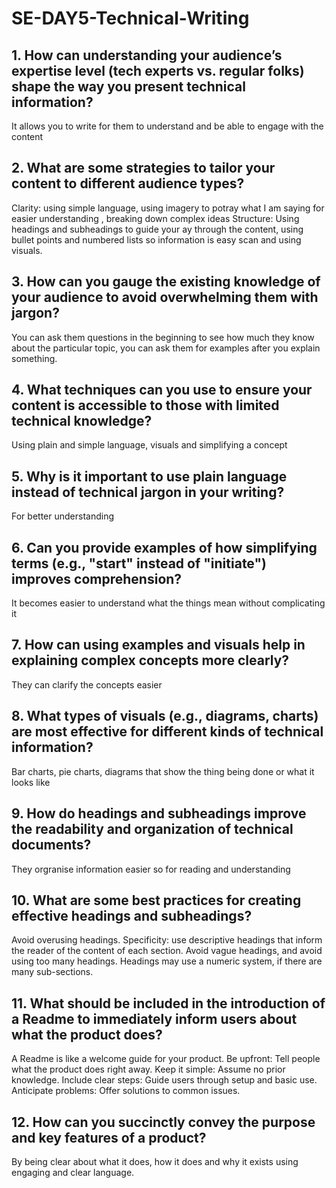 # SE-DAY5-Technical-Writing
## 1. How can understanding your audience’s expertise level (tech experts vs. regular folks) shape the way you present technical information?
It allows you to write for them to understand and be able to engage with the content
## 2. What are some strategies to tailor your content to different audience types?
Clarity: using simple language, using imagery to potray what I am saying for easier understanding , breaking down complex ideas
Structure: Using headings and subheadings to guide your ay through the content, using bullet points and numbered lists so information is easy scan and using visuals.
## 3. How can you gauge the existing knowledge of your audience to avoid overwhelming them with jargon?
You can ask them questions in the beginning to see how much they know about the particular topic, you can ask them for examples after you explain something. 
## 4. What techniques can you use to ensure your content is accessible to those with limited technical knowledge?
Using plain and simple language, visuals and simplifying a concept
## 5. Why is it important to use plain language instead of technical jargon in your writing?
For better understanding 
## 6. Can you provide examples of how simplifying terms (e.g., "start" instead of "initiate") improves comprehension?
It becomes easier to understand what the things mean without complicating it
## 7. How can using examples and visuals help in explaining complex concepts more clearly?
They can clarify the concepts easier
## 8. What types of visuals (e.g., diagrams, charts) are most effective for different kinds of technical information?
Bar charts, pie charts, diagrams that show the thing being done or what it looks like
## 9. How do headings and subheadings improve the readability and organization of technical documents?
They orgranise information easier so for reading and understanding
## 10. What are some best practices for creating effective headings and subheadings?
Avoid overusing headings. Specificity: use descriptive headings that inform the reader of the content of each section. Avoid vague headings, and avoid using too many headings. Headings may use a numeric system, if there are many sub-sections.
## 11. What should be included in the introduction of a Readme to immediately inform users about what the product does?
A Readme is like a welcome guide for your product.
Be upfront: Tell people what the product does right away. 
Keep it simple: Assume no prior knowledge.
Include clear steps: Guide users through setup and basic use. 
Anticipate problems: Offer solutions to common issues.

## 12. How can you succinctly convey the purpose and key features of a product?
By being clear about what it does, how it does and why it exists using engaging and clear language.
